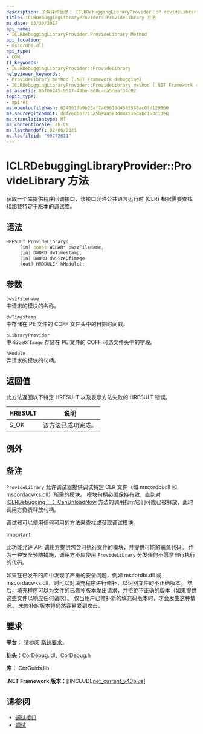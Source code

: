 ```yaml
---
description: 了解详细信息： ICLRDebuggingLibraryProvider：:P rovideLibrary 方法
title: ICLRDebuggingLibraryProvider::ProvideLibrary 方法
ms.date: 03/30/2017
api_name:
- ICLRDebuggingLibraryProvider.ProvideLibrary Method
api_location:
- mscordbi.dll
api_type:
- COM
f1_keywords:
- ICLRDebuggingLibraryProvider::ProvideLibrary
helpviewer_keywords:
- ProvideLibrary method [.NET Framework debugging]
- ICLRDebuggingLibraryProvider::ProvideLibrary method [.NET Framework debugging]
ms.assetid: 86f06245-9517-49be-8d8c-ca5deaf34c02
topic_type:
- apiref
ms.openlocfilehash: 624061fb9b23af7a69616d4565586ac0fd129860
ms.sourcegitcommit: ddf7edb67715a5b9a45e3dd44536dabc153c1de0
ms.translationtype: MT
ms.contentlocale: zh-CN
ms.lasthandoff: 02/06/2021
ms.locfileid: "99772611"
---
```

# <a name="iclrdebugginglibraryproviderprovidelibrary-method"></a>ICLRDebuggingLibraryProvider::ProvideLibrary 方法

获取一个库提供程序回调接口，该接口允许公共语言运行时 (CLR) 根据需要查找和加载特定于版本的调试库。

## <a name="syntax"></a>语法

```cpp
HRESULT ProvideLibrary(
     [in] const WCHAR* pwszFileName,
     [in] DWORD dwTimestamp,
     [in] DWORD dwSizeOfImage,
     [out] HMODULE* hModule);
```

## <a name="parameters"></a>参数

`pwszFilename` \
中请求的模块的名称。

`dwTimestamp` \
中存储在 PE 文件的 COFF 文件头中的日期时间戳。

`pLibraryProvider` \
中 `SizeOfImage` 存储在 PE 文件的 COFF 可选文件头中的字段。

`hModule` \
弄请求的模块的句柄。

## <a name="return-value"></a>返回值

此方法返回以下特定 HRESULT 以及表示方法失败的 HRESULT 错误。

|HRESULT|说明|
|-------------|-----------------|
|S_OK|该方法已成功完成。|

## <a name="exceptions"></a>例外

## <a name="remarks"></a>备注

`ProvideLibrary` 允许调试器提供调试特定 CLR 文件（如 mscordbi.dll 和 mscordacwks.dll）所需的模块。 模块句柄必须保持有效，直到对 [ICLRDebugging：： CanUnloadNow](iclrdebugging-canunloadnow-method.md) 方法的调用指示它们可能已被释放，此时调用方负责释放句柄。

调试器可以使用任何可用的方法来查找或获取调试模块。

> [!IMPORTANT]
> 此功能允许 API 调用方提供包含可执行文件的模块，并提供可能的恶意代码。 作为一种安全预防措施，调用方不应使用 `ProvideLibrary` 分发任何不愿意自行执行的代码。
>
> 如果在已发布的库中发现了严重的安全问题，例如 mscordbi.dll 或 mscordacwks.dll，则可以对填充程序进行修补，以识别文件的不正确版本。 然后，填充程序可以为文件的已修补版本发出请求，并拒绝不正确的版本（如果提供这些文件以响应任何请求）。 仅当用户已修补新的填充码版本时，才会发生这种情况。 未修补的版本将仍然容易受到攻击。

## <a name="requirements"></a>要求

**平台：** 请参阅 [系统要求](../../get-started/system-requirements.md)。

**标头**：CorDebug.idl、CorDebug.h

**库：** CorGuids.lib

**.NET Framework 版本：**[!INCLUDE[net_current_v40plus](../../../../includes/net-current-v40plus-md.md)]

## <a name="see-also"></a>请参阅

- [调试接口](debugging-interfaces.md)
- [调试](index.md)
